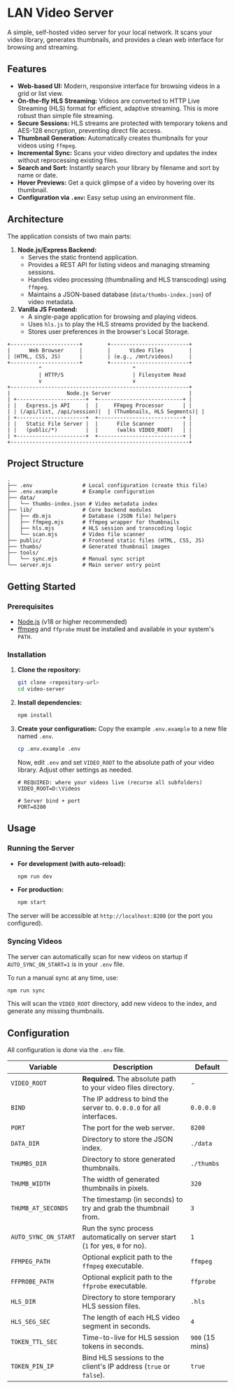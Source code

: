 # LAN Video Server

A simple, self-hosted video server for your local network. It scans your video library, generates thumbnails, and provides a clean web interface for browsing and streaming.

## Features

-   **Web-based UI:** Modern, responsive interface for browsing videos in a grid or list view.
-   **On-the-fly HLS Streaming:** Videos are converted to HTTP Live Streaming (HLS) format for efficient, adaptive streaming. This is more robust than simple file streaming.
-   **Secure Sessions:** HLS streams are protected with temporary tokens and AES-128 encryption, preventing direct file access.
-   **Thumbnail Generation:** Automatically creates thumbnails for your videos using `ffmpeg`.
-   **Incremental Sync:** Scans your video directory and updates the index without reprocessing existing files.
-   **Search and Sort:** Instantly search your library by filename and sort by name or date.
-   **Hover Previews:** Get a quick glimpse of a video by hovering over its thumbnail.
-   **Configuration via `.env`:** Easy setup using an environment file.

## Architecture

The application consists of two main parts:

1.  **Node.js/Express Backend:**
    -   Serves the static frontend application.
    -   Provides a REST API for listing videos and managing streaming sessions.
    -   Handles video processing (thumbnailing and HLS transcoding) using `ffmpeg`.
    -   Maintains a JSON-based database (`data/thumbs-index.json`) of video metadata.
2.  **Vanilla JS Frontend:**
    -   A single-page application for browsing and playing videos.
    -   Uses `hls.js` to play the HLS streams provided by the backend.
    -   Stores user preferences in the browser's Local Storage.

```
+----------------------+        +-------------------------+
|      Web Browser     |        |      Video Files        |
| (HTML, CSS, JS)      |        | (e.g., /mnt/videos)     |
+----------------------+        +-------------------------+
          ^                             ^
          | HTTP/S                      | Filesystem Read
          v                             v
+---------------------------------------------------------+
|                  Node.js Server                         |
| +----------------------+  +---------------------------+ |
| |   Express.js API     |  |     FFmpeg Processor      | |
| | (/api/list, /api/session)|  | (Thumbnails, HLS Segments)| |
| +----------------------+  +---------------------------+ |
| |   Static File Server |  |      File Scanner         | |
| |   (public/*)         |  |      (walks VIDEO_ROOT)   | |
| +----------------------+  +---------------------------+ |
+---------------------------------------------------------+
```

## Project Structure

```
.
├── .env                # Local configuration (create this file)
├── .env.example        # Example configuration
├── data/
│   └── thumbs-index.json # Video metadata index
├── lib/                # Core backend modules
│   ├── db.mjs          # Database (JSON file) helpers
│   ├── ffmpeg.mjs      # ffmpeg wrapper for thumbnails
│   ├── hls.mjs         # HLS session and transcoding logic
│   └── scan.mjs        # Video file scanner
├── public/             # Frontend static files (HTML, CSS, JS)
├── thumbs/             # Generated thumbnail images
├── tools/
│   └── sync.mjs        # Manual sync script
└── server.mjs          # Main server entry point
```

## Getting Started

### Prerequisites

-   [Node.js](https://nodejs.org/) (v18 or higher recommended)
-   [ffmpeg](https://ffmpeg.org/download.html) and `ffprobe` must be installed and available in your system's `PATH`.

### Installation

1.  **Clone the repository:**
    ```bash
    git clone <repository-url>
    cd video-server
    ```

2.  **Install dependencies:**
    ```bash
    npm install
    ```

3.  **Create your configuration:**
    Copy the example `.env.example` to a new file named `.env`.
    ```bash
    cp .env.example .env
    ```
    Now, edit `.env` and set `VIDEO_ROOT` to the absolute path of your video library. Adjust other settings as needed.

    ```dotenv
    # REQUIRED: where your videos live (recurse all subfolders)
    VIDEO_ROOT=D:\Videos

    # Server bind + port
    PORT=8200
    ```

## Usage

### Running the Server

-   **For development (with auto-reload):**
    ```bash
    npm run dev
    ```

-   **For production:**
    ```bash
    npm start
    ```

The server will be accessible at `http://localhost:8200` (or the port you configured).

### Syncing Videos

The server can automatically scan for new videos on startup if `AUTO_SYNC_ON_START=1` is in your `.env` file.

To run a manual sync at any time, use:
```bash
npm run sync
```
This will scan the `VIDEO_ROOT` directory, add new videos to the index, and generate any missing thumbnails.

## Configuration

All configuration is done via the `.env` file.

| Variable             | Description                                                              | Default         |
| -------------------- | ------------------------------------------------------------------------ | --------------- |
| `VIDEO_ROOT`         | **Required.** The absolute path to your video files directory.           | -               |
| `BIND`               | The IP address to bind the server to. `0.0.0.0` for all interfaces.      | `0.0.0.0`       |
| `PORT`               | The port for the web server.                                             | `8200`          |
| `DATA_DIR`           | Directory to store the JSON index.                                       | `./data`        |
| `THUMBS_DIR`         | Directory to store generated thumbnails.                                 | `./thumbs`      |
| `THUMB_WIDTH`        | The width of generated thumbnails in pixels.                             | `320`           |
| `THUMB_AT_SECONDS`   | The timestamp (in seconds) to try and grab the thumbnail from.           | `3`             |
| `AUTO_SYNC_ON_START` | Run the sync process automatically on server start (`1` for yes, `0` for no). | `1`             |
| `FFMPEG_PATH`        | Optional explicit path to the `ffmpeg` executable.                       | `ffmpeg`        |
| `FFPROBE_PATH`       | Optional explicit path to the `ffprobe` executable.                      | `ffprobe`       |
| `HLS_DIR`            | Directory to store temporary HLS session files.                          | `.hls`          |
| `HLS_SEG_SEC`        | The length of each HLS video segment in seconds.                         | `4`             |
| `TOKEN_TTL_SEC`      | Time-to-live for HLS session tokens in seconds.                          | `900` (15 mins) |
| `TOKEN_PIN_IP`       | Bind HLS sessions to the client's IP address (`true` or `false`).        | `true`          |